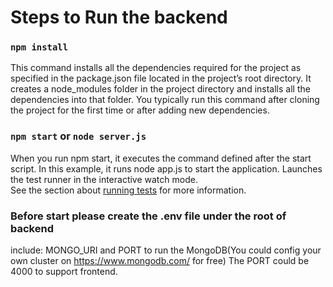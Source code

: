 # Steps to Run the backend


### `npm install`

This command installs all the dependencies required for the project as specified in the package.json file located in the project’s root directory.
It creates a node_modules folder in the project directory and installs all the dependencies into that folder.
You typically run this command after cloning the project for the first time or after adding new dependencies.
### `npm start` or `node server.js`
When you run npm start, it executes the command defined after the start script. In this example, it runs node app.js to start the application.
Launches the test runner in the interactive watch mode.\
See the section about [running tests](https://facebook.github.io/create-react-app/docs/running-tests) for more information.

### Before start please create the .env file under the root of backend 
include: MONGO_URI and PORT to run the MongoDB(You could config your own cluster on https://www.mongodb.com/ for free)
The PORT could be 4000 to support frontend.

